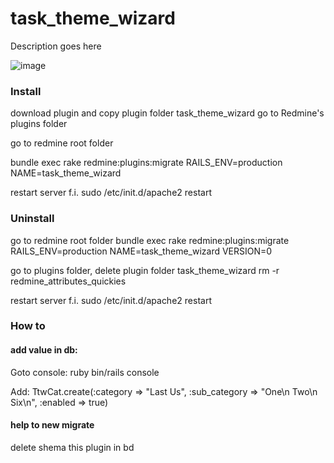 # task_theme_wizard

Description goes here

![image](https://pagekit.friendly-it.ru/storage/img/ttw.jpg)

### Install
download plugin and copy plugin folder task_theme_wizard go to Redmine's plugins folder

go to redmine root folder

bundle exec rake redmine:plugins:migrate RAILS_ENV=production NAME=task_theme_wizard

restart server f.i.
sudo /etc/init.d/apache2 restart

### Uninstall
go to redmine root folder
bundle exec rake redmine:plugins:migrate RAILS_ENV=production NAME=task_theme_wizard VERSION=0

go to plugins folder, delete plugin folder task_theme_wizard
rm -r redmine_attributes_quickies

restart server f.i.
sudo /etc/init.d/apache2 restart


### How to

#### add value in db:

Goto console:
ruby bin/rails console

Add:
TtwCat.create(:category => "Last Us", :sub_category => "One\n Two\n Six\n", :enabled => true)

#### help to new migrate

delete shema this plugin in bd 